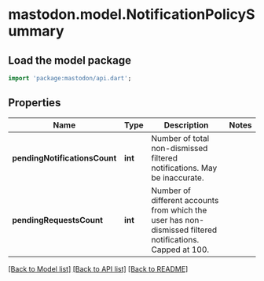 # mastodon.model.NotificationPolicySummary

## Load the model package
```dart
import 'package:mastodon/api.dart';
```

## Properties
Name | Type | Description | Notes
------------ | ------------- | ------------- | -------------
**pendingNotificationsCount** | **int** | Number of total non-dismissed filtered notifications. May be inaccurate. | 
**pendingRequestsCount** | **int** | Number of different accounts from which the user has non-dismissed filtered notifications. Capped at 100. | 

[[Back to Model list]](../README.md#documentation-for-models) [[Back to API list]](../README.md#documentation-for-api-endpoints) [[Back to README]](../README.md)


